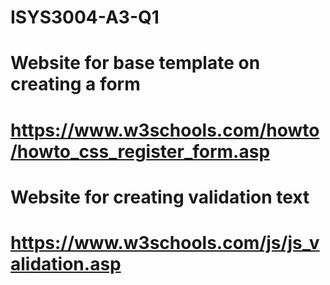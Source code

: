 # ISYS3004-A3-Q1

# Website for base template on creating a form
# https://www.w3schools.com/howto/howto_css_register_form.asp

# Website for creating validation text
# https://www.w3schools.com/js/js_validation.asp 
